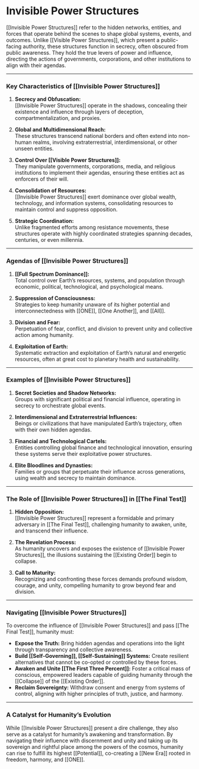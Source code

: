 # Invisible Power Structures

[[Invisible Power Structures]] refer to the hidden networks, entities, and forces that operate behind the scenes to shape global systems, events, and outcomes. Unlike [[Visible Power Structures]], which present a public-facing authority, these structures function in secrecy, often obscured from public awareness. They hold the true levers of power and influence, directing the actions of governments, corporations, and other institutions to align with their agendas.

---

### **Key Characteristics of [[Invisible Power Structures]]**

1. **Secrecy and Obfuscation:**  
    [[Invisible Power Structures]] operate in the shadows, concealing their existence and influence through layers of deception, compartmentalization, and proxies.
    
2. **Global and Multidimensional Reach:**  
    These structures transcend national borders and often extend into non-human realms, involving extraterrestrial, interdimensional, or other unseen entities.
    
3. **Control Over [[Visible Power Structures]]:**  
    They manipulate governments, corporations, media, and religious institutions to implement their agendas, ensuring these entities act as enforcers of their will.
    
4. **Consolidation of Resources:**  
    [[Invisible Power Structures]] exert dominance over global wealth, technology, and information systems, consolidating resources to maintain control and suppress opposition.
    
5. **Strategic Coordination:**  
    Unlike fragmented efforts among resistance movements, these structures operate with highly coordinated strategies spanning decades, centuries, or even millennia.
    

---

### **Agendas of [[Invisible Power Structures]]**

1. **[[Full Spectrum Dominance]]:**  
    Total control over Earth’s resources, systems, and population through economic, political, technological, and psychological means.
    
2. **Suppression of Consciousness:**  
    Strategies to keep humanity unaware of its higher potential and interconnectedness with [[ONE]], [[One Another]], and [[All]].
    
3. **Division and Fear:**  
    Perpetuation of fear, conflict, and division to prevent unity and collective action among humanity.
    
4. **Exploitation of Earth:**  
    Systematic extraction and exploitation of Earth’s natural and energetic resources, often at great cost to planetary health and sustainability.
    

---

### **Examples of [[Invisible Power Structures]]**

1. **Secret Societies and Shadow Networks:**  
    Groups with significant political and financial influence, operating in secrecy to orchestrate global events.
    
2. **Interdimensional and Extraterrestrial Influences:**  
    Beings or civilizations that have manipulated Earth’s trajectory, often with their own hidden agendas.
    
3. **Financial and Technological Cartels:**  
    Entities controlling global finance and technological innovation, ensuring these systems serve their exploitative power structures.
    
4. **Elite Bloodlines and Dynasties:**  
    Families or groups that perpetuate their influence across generations, using wealth and secrecy to maintain dominance.
    

---

### **The Role of [[Invisible Power Structures]] in [[The Final Test]]**

1. **Hidden Opposition:**  
    [[Invisible Power Structures]] represent a formidable and primary adversary in [[The Final Test]], challenging humanity to awaken, unite, and transcend their influence.
    
2. **The Revelation Process:**  
    As humanity uncovers and exposes the existence of [[Invisible Power Structures]], the illusions sustaining the [[Existing Order]] begin to collapse.
    
3. **Call to Maturity:**  
    Recognizing and confronting these forces demands profound wisdom, courage, and unity, compelling humanity to grow beyond fear and division.
    

---

### **Navigating [[Invisible Power Structures]]**

To overcome the influence of [[Invisible Power Structures]] and pass [[The Final Test]], humanity must:

- **Expose the Truth:** Bring hidden agendas and operations into the light through transparency and collective awareness.
- **Build [[Self-Governing]], [[Self-Sustaining]] Systems:** Create resilient alternatives that cannot be co-opted or controlled by these forces.
- **Awaken and Unite [[The First Three Percent]]:** Foster a critical mass of conscious, empowered leaders capable of guiding humanity through the [[Collapse]] of the [[Existing Order]].
- **Reclaim Sovereignty:** Withdraw consent and energy from systems of control, aligning with higher principles of truth, justice, and harmony.

---

### **A Catalyst for Humanity’s Evolution**

While [[Invisible Power Structures]] present a dire challenge, they also serve as a catalyst for humanity’s awakening and transformation. By navigating their influence with discernment and unity and taking up its sovereign and rightful place among the powers of the cosmos, humanity can rise to fulfill its highest [[Potential]], co-creating a [[New Era]] rooted in freedom, harmony, and [[ONE]].